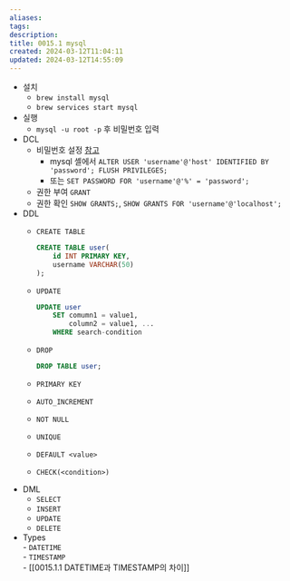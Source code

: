 ```yaml
---
aliases: 
tags: 
description:
title: 0015.1 mysql
created: 2024-03-12T11:04:11
updated: 2024-03-12T14:55:09
---
```

- 설치
	- `brew install mysql`
	- `brew services start mysql`
- 실행
	- `mysql -u root -p` 후 비밀번호 입력
- DCL
	- 비밀번호 설정 [참고](https://jjeongil.tistory.com/1484)
		- mysql 셸에서 `ALTER USER 'username'@'host' IDENTIFIED BY 'password'; FLUSH PRIVILEGES;`
		- 또는 `SET PASSWORD FOR 'username'@'%' = 'password';`
	- 권한 부여 `GRANT`
	- 권한 확인 `SHOW GRANTS;`, `SHOW GRANTS FOR 'username'@'localhost';`
- DDL
	- `CREATE TABLE`

		```sql
		CREATE TABLE user(
			id INT PRIMARY KEY,
			username VARCHAR(50)
		);
		```

	- `UPDATE`

		```sql
		UPDATE user
			SET comumn1 = value1,
				column2 = value1, ...
			WHERE search-condition
		```

	- `DROP`

		```sql
		DROP TABLE user;
		```

	- `PRIMARY KEY`
	- `AUTO_INCREMENT`
	- `NOT NULL`
	- `UNIQUE`
	- `DEFAULT <value>`
	- `CHECK(<condition>)`
- DML
	- `SELECT`
	- `INSERT`
	- `UPDATE`
	- `DELETE`
- Types  
		- `DATETIME`  
		- `TIMESTAMP`  
		- [[0015.1.1 DATETIME과 TIMESTAMP의 차이]]

